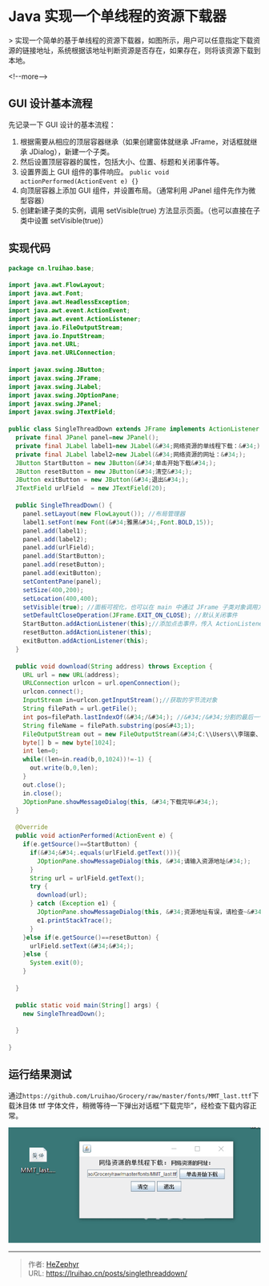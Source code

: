 # Java 实现一个单线程的资源下载器


&gt; 实现一个简单的基于单线程的资源下载器，如图所示，用户可以任意指定下载资源的链接地址，系统根据该地址判断资源是否存在，如果存在，则将该资源下载到本地。

&lt;!--more--&gt;

## GUI 设计基本流程

先记录一下 GUI 设计的基本流程：

1. 根据需要从相应的顶层容器继承（如果创建窗体就继承 JFrame，对话框就继承 JDialog），新建一个子类。
2. 然后设置顶层容器的属性，包括大小、位置、标题和关闭事件等。
3. 设置界面上 GUI 组件的事件响应。 `public void actionPerformed(ActionEvent e) {}`
4. 向顶层容器上添加 GUI 组件，并设置布局。（通常利用 JPanel 组件先作为微型容器）
5. 创建新建子类的实例，调用 setVisible(true) 方法显示页面。（也可以直接在子类中设置 setVisible(true)）

## 实现代码

```java
package cn.lruihao.base;

import java.awt.FlowLayout;
import java.awt.Font;
import java.awt.HeadlessException;
import java.awt.event.ActionEvent;
import java.awt.event.ActionListener;
import java.io.FileOutputStream;
import java.io.InputStream;
import java.net.URL;
import java.net.URLConnection;

import javax.swing.JButton;
import javax.swing.JFrame;
import javax.swing.JLabel;
import javax.swing.JOptionPane;
import javax.swing.JPanel;
import javax.swing.JTextField;

public class SingleThreadDown extends JFrame implements ActionListener {
  private final JPanel panel=new JPanel();
  private final JLabel label1=new JLabel(&#34;网络资源的单线程下载：&#34;);
  private final JLabel label2=new JLabel(&#34;网络资源的网址：&#34;);
  JButton StartButton = new JButton(&#34;单击开始下载&#34;);
  JButton resetButton = new JButton(&#34;清空&#34;);
  JButton exitButton = new JButton(&#34;退出&#34;);
  JTextField urlField  = new JTextField(20);

  public SingleThreadDown() {
    panel.setLayout(new FlowLayout()); //布局管理器
    label1.setFont(new Font(&#34;雅黑&#34;,Font.BOLD,15));
    panel.add(label1);
    panel.add(label2);
    panel.add(urlField);
    panel.add(StartButton);
    panel.add(resetButton);
    panel.add(exitButton);
    setContentPane(panel);
    setSize(400,200);
    setLocation(400,400);
    setVisible(true); //面板可视化，也可以在 main 中通过 JFrame 子类对象调用方法设置
    setDefaultCloseOperation(JFrame.EXIT_ON_CLOSE); //默认关闭事件
    StartButton.addActionListener(this);//添加点击事件，传入 ActionListener 对象，由于子类继承了 ActionListener 接口，所以 this
    resetButton.addActionListener(this);
    exitButton.addActionListener(this);
  }

  public void download(String address) throws Exception {
    URL url = new URL(address);
    URLConnection urlcon = url.openConnection();
    urlcon.connect();
    InputStream in=urlcon.getInputStream();//获取的字节流对象
    String filePath = url.getFile();
    int pos=filePath.lastIndexOf(&#34;/&#34;); //&#34;/&#34;分割的最后一个串的下标
    String fileName = filePath.substring(pos&#43;1);
    FileOutputStream out = new FileOutputStream(&#34;C:\\Users\\李瑞豪、\Desktop\\&#34;&#43;fileName);
    byte[] b = new byte[1024];
    int len=0;
    while((len=in.read(b,0,1024))!=-1) {
      out.write(b,0,len);
    }
    out.close();
    in.close();
    JOptionPane.showMessageDialog(this, &#34;下载完毕&#34;);
  }

  @Override
  public void actionPerformed(ActionEvent e) {
    if(e.getSource()==StartButton) {
      if(&#34;&#34;.equals(urlField.getText())){
        JOptionPane.showMessageDialog(this, &#34;请输入资源地址&#34;);
      }
      String url = urlField.getText();
      try {
        download(url);
      } catch (Exception e1) {
        JOptionPane.showMessageDialog(this, &#34;资源地址有误，请检查~&#34;);
        e1.printStackTrace();
      }
    }else if(e.getSource()==resetButton) {
      urlField.setText(&#34;&#34;);
    }else {
      System.exit(0);
    }

  }

  public static void main(String[] args) {
    new SingleThreadDown();

  }

}
```

## 运行结果测试

通过`https://github.com/Lruihao/Grocery/raw/master/fonts/MMT_last.ttf`下载沐目体 ttf 字体文件，稍微等待一下弹出对话框“下载完毕”，经检查下载内容正常。

![运行效果](images/1.png)


---

> 作者: [HeZephyr](https://github.com/HeZephyr)  
> URL: https://lruihao.cn/posts/singlethreaddown/  

